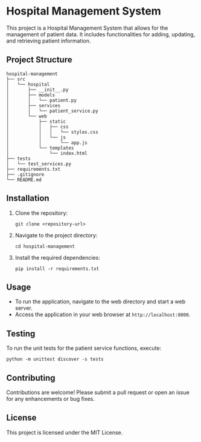 # Hospital Management System

This project is a Hospital Management System that allows for the management of patient data. It includes functionalities for adding, updating, and retrieving patient information.

## Project Structure

```
hospital-management
├── src
│   └── hospital
│       ├── __init__.py
│       ├── models
│       │   └── patient.py
│       ├── services
│       │   └── patient_service.py
│       └── web
│           ├── static
│           │   ├── css
│           │   │   └── styles.css
│           │   └── js
│           │       └── app.js
│           └── templates
│               └── index.html
├── tests
│   └── test_services.py
├── requirements.txt
├── .gitignore
└── README.md
```

## Installation

1. Clone the repository:
   ```
   git clone <repository-url>
   ```
2. Navigate to the project directory:
   ```
   cd hospital-management
   ```
3. Install the required dependencies:
   ```
   pip install -r requirements.txt
   ```

## Usage

- To run the application, navigate to the web directory and start a web server.
- Access the application in your web browser at `http://localhost:8000`.

## Testing

To run the unit tests for the patient service functions, execute:
```
python -m unittest discover -s tests
```

## Contributing

Contributions are welcome! Please submit a pull request or open an issue for any enhancements or bug fixes.

## License

This project is licensed under the MIT License.